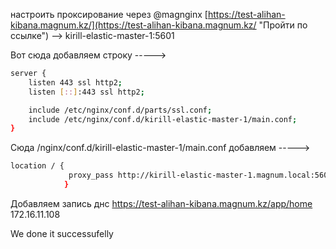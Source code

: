 настроить проксирование через @magnginx
[https://test-alihan-kibana.magnum.kz/](https://test-alihan-kibana.magnum.kz/ "Пройти по ссылке") --> kirill-elastic-master-1:5601

Вот сюда добавляем строку ----->

```bash
server {
    listen 443 ssl http2;
    listen [::]:443 ssl http2;

    include /etc/nginx/conf.d/parts/ssl.conf;
    include /etc/nginx/conf.d/kirill-elastic-master-1/main.conf;
}

```

Сюда  /nginx/conf.d/kirill-elastic-master-1/main.conf  добавляем -----> 
``` bash
location / {
             proxy_pass http://kirill-elastic-master-1.magnum.local:5601;
            }

```
Добавляем запись днс  https://test-alihan-kibana.magnum.kz/app/home 172.16.11.108   

We done it successufelly 